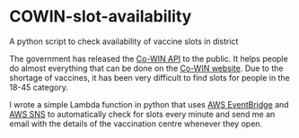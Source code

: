 # COWIN-slot-availability
A python script to check availability of vaccine slots in district

The government has released the [Co-WIN API](https://apisetu.gov.in/public/marketplace/api/cowin/cowin-protected-v2#/Vaccination%20Appointment%20APIs/calendarByDistrict) to the public. It helps people do almost everything that can be done on the [Co-WIN website](https://www.cowin.gov.in/home). Due to the shortage of vaccines, it has been very difficult to find slots for people in the 18-45 category.

I wrote a simple Lambda function in python that uses [AWS EventBridge](https://docs.aws.amazon.com/eventbridge/index.html) and [AWS SNS](https://ap-south-1.console.aws.amazon.com/sns/v3/home?region=ap-south-1#/homepage) to automatically check for slots every minute and send me an email with the details of the vaccination centre whenever they open.
